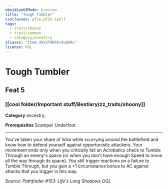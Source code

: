 ```yaml
---
obsidianUIMode: preview
title: "Tough Tumbler"
cssclasses: pf2e,pf2e-spell
tags:
  - trait/shoony
  - trait/common
  - category/ancestry
aliases: "Item.dXVSf8K0Ic9uGkRx"
license: OGL
---
```

# Tough Tumbler
## Feat 5
### [[cool folder/Important stuff/Bestiary/zz_traits/shoony]]

**Category** ancestry; 



**Prerequisites** Scamper Underfoot
* * *
You've taken your share of licks while scurrying around the battlefield and know how to defend yourself against opportunistic attackers. Your movement ends only when you critically fail an Acrobatics check to Tumble Through an enemy's space (or when you don't have enough Speed to move all the way through its space). You still trigger reactions on a failure to Tumble Through, but you gain a +1 circumstance bonus to AC against attacks that you trigger in this way.

*Source: Pathfinder #153: Life's Long Shadows*
*OGL*